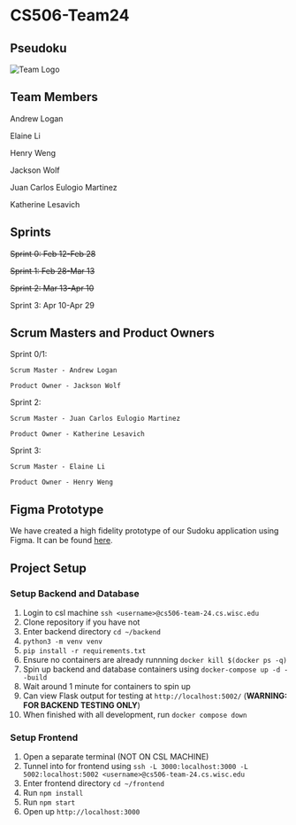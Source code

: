 # CS506-Team24

## Pseudoku
![Team Logo](https://git.doit.wisc.edu/cdis/cs/courses/cs506/sp2024/team/mondaywednesdaylecture/T_24/cs506-team24/-/raw/main/docs/CS506_Team_Logo.png)


## Team Members
Andrew Logan

Elaine Li

Henry Weng

Jackson Wolf

Juan Carlos Eulogio Martinez

Katherine Lesavich


## Sprints
~~Sprint 0: Feb 12-Feb 28~~

~~Sprint 1: Feb 28-Mar 13~~

~~Sprint 2: Mar 13-Apr 10~~

Sprint 3: Apr 10-Apr 29


## Scrum Masters and Product Owners
Sprint 0/1:

    Scrum Master - Andrew Logan
    
    Product Owner - Jackson Wolf


Sprint 2:

    Scrum Master - Juan Carlos Eulogio Martinez

    Product Owner - Katherine Lesavich


Sprint 3:

    Scrum Master - Elaine Li

    Product Owner - Henry Weng


## Figma Prototype
We have created a high fidelity prototype of our Sudoku application using Figma. It can be found [here](https://www.figma.com/proto/gDVxq0N7kbBzlIZ1ySW40q/issue_21?type=design&node-id=1-3&t=HqNWP6pkfUuQvsIN-0&scaling=scale-down&page-id=0%3A1&starting-point-node-id=1%3A3&show-proto-sidebar=1).


## Project Setup

### Setup Backend and Database
1. Login to csl machine `ssh <username>@cs506-team-24.cs.wisc.edu`
2. Clone repository if you have not
3. Enter backend directory `cd ~/backend`
4. `python3 -m venv venv`
5. `pip install -r requirements.txt`
6. Ensure no containers are already runnning `docker kill $(docker ps -q)`
7. Spin up backend and database containers using `docker-compose up -d --build`
8. Wait around 1 minute for containers to spin up
9. Can view Flask output for testing at `http://localhost:5002/` (**WARNING: FOR BACKEND TESTING ONLY**)
10. When finished with all development, run `docker compose down`
### Setup Frontend
1. Open a separate terminal (NOT ON CSL MACHINE)
2. Tunnel into for frontend using `ssh -L 3000:localhost:3000 -L 5002:localhost:5002 <username>@cs506-team-24.cs.wisc.edu`
3. Enter frontend directory `cd ~/frontend`
4. Run `npm install`
5. Run `npm start`
6. Open up `http://localhost:3000`